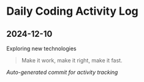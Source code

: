 # Daily Coding Activity Log

## 2024-12-10

Exploring new technologies

> Make it work, make it right, make it fast.

*Auto-generated commit for activity tracking*
